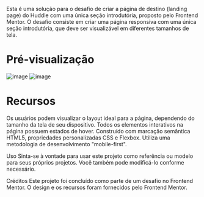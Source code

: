 Esta é uma solução para o desafio de criar a página de destino (landing page) do Huddle com uma única seção introdutória, proposto pelo Frontend Mentor. O desafio consiste em criar uma página responsiva com uma única seção introdutória, que deve ser visualizável em diferentes tamanhos de tela.

# Pré-visualização
![image](https://user-images.githubusercontent.com/77306310/177430254-47fe4e57-2744-4477-91b3-483ac7048f57.png)
![image](https://user-images.githubusercontent.com/77306310/177430479-25bd30e5-753b-4185-bc31-9085059e831b.png)


# Recursos
Os usuários podem visualizar o layout ideal para a página, dependendo do tamanho da tela de seu dispositivo.
Todos os elementos interativos na página possuem estados de hover.
Construído com marcação semântica HTML5, propriedades personalizadas CSS e Flexbox.
Utiliza uma metodologia de desenvolvimento "mobile-first".

Uso
Sinta-se à vontade para usar este projeto como referência ou modelo para seus próprios projetos. Você também pode modificá-lo conforme necessário.

Créditos
Este projeto foi concluído como parte de um desafio no Frontend Mentor. O design e os recursos foram fornecidos pelo Frontend Mentor.


